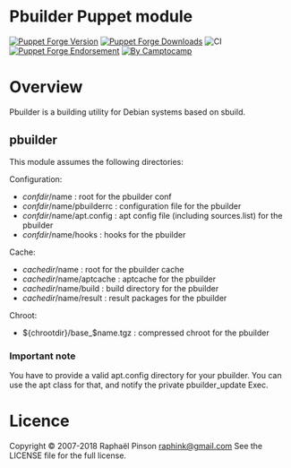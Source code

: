 Pbuilder Puppet module
======================

[![Puppet Forge Version](http://img.shields.io/puppetforge/v/puppet/pbuilder.svg)](https://forge.puppetlabs.com/puppet/pbuilder)
[![Puppet Forge Downloads](http://img.shields.io/puppetforge/dt/puppet/pbuilder.svg)](https://forge.puppetlabs.com/puppet/pbuilder)
![CI](https://github.com/voxpupuli/puppet-pbuilder/workflows/CI/badge.svg)
[![Puppet Forge Endorsement](https://img.shields.io/puppetforge/e/puppet/pbuilder.svg)](https://forge.puppetlabs.com/puppet/pbuilder)
[![By Camptocamp](https://img.shields.io/badge/by-camptocamp-fb7047.svg)](http://www.camptocamp.com)


# Overview

Pbuilder is a building utility for Debian systems based on sbuild.

## pbuilder

This module assumes the following directories:

Configuration:
 - ${confdir}/$name : root for the pbuilder conf
 - ${confdir}/$name/pbuilderrc : configuration file for the pbuilder
 - ${confdir}/$name/apt.config : apt config file (including sources.list) for the pbuilder
 - ${confdir}/$name/hooks : hooks for the pbuilder

Cache:
 - ${cachedir}/$name : root for the pbuilder cache
 - ${cachedir}/$name/aptcache : aptcache for the pbuilder
 - ${cachedir}/$name/build : build directory for the pbuilder
 - ${cachedir}/$name/result : result packages for the pbuilder

Chroot:
 - ${chrootdir}/base_$name.tgz : compressed chroot for the pbuilder

### Important note

You have to provide a valid apt.config directory for your pbuilder.
You can use the apt class for that, and notify the private pbuilder_update Exec.

# Licence

Copyright © 2007-2018 Raphaël Pinson <raphink@gmail.com>
See the LICENSE file for the full license.
